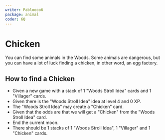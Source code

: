 ```yaml
---
writer: Pabloooo6
package: animal
coder: 6Q
---
```


# Chicken
You can find some animals in the Woods. Some animals are dangerous, but you can have a lot of luck
finding a chicken, in other word, an egg factory.

## How to find a Chicken
 * Given a new game with a stack of 1 "Woods Stroll Idea" cards and 1 "Villager" cards.
 * Given there is the "Woods Stroll Idea" idea at level 4 and 0 XP.
 * The "Woods Stroll Idea" may create a "Chicken" card.
 * Given that the odds are that we will get a "Chicken" from the "Woods Stroll Idea" card.
 * End the current moon.
 * There should be 1 stacks of 1 "Woods Stroll Idea", 1 "Villager" and 1 "Chicken" cards.
